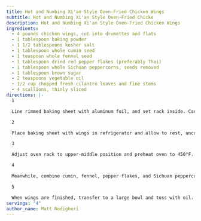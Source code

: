 ```yaml
---
title: Hot and Numbing Xi'an Style Oven-Fried Chicken Wings
subtitle: Hot and Numbing Xi'an Style Oven-Fried Chicke
description: Hot and Numbing Xi'an Style Oven-Fried Chicken Wings
ingredients:
  - 4 pounds chicken wings, cut into drumettes and flats
  - 1 tablespoon baking powder
  - 1 1/2 tablespoons kosher salt
  - 1 tablespoon whole cumin seed
  - 1 teaspoon whole fennel seed
  - 1 tablespoon dried red pepper flakes (preferably Thai)
  - 1 tablespoon whole Sichuan peppercorns, seeds removed
  - 1 tablespoon brown sugar
  - 2 teaspoons vegetable oil
  - 1/2 cup chopped fresh cilantro leaves and fine stems
  - 4 scallions, thinly sliced
directions: |-
  1

  Line rimmed baking sheet with aluminum foil, and set rack inside. Carefully dry chicken wings with paper towels. Place 1/3 of wings in large bowl, sprinkle with 1 teaspoon baking powder and 1 teaspoon salt, and toss until thoroughly and evenly coated. Place on rack, leaving slight space between each wing. Repeat with remaining two batches of wings.

  2

  Place baking sheet with wings in refrigerator and allow to rest, uncovered, at least 8 hours, and up to 18 hours.

  3

  Adjust oven rack to upper-middle position and preheat oven to 450°F. Add chicken wings and cook for 20 minutes. Flip wings and continue to cook until crisp and golden brown, 15 to 25 minutes longer.

  4

  Meanwhile, combine cumin, fennel, pepper flakes, and Sichuan peppercorns in a small skillet and toast over medium-low heat until fragrant, about 1 minute. Transfer to a mortar and pestle or a spice grinder. Add remaining 1/2 tablespoon salt and sugar and grind until a rough powder is formed.

  5

  When wings are finished, transfer to a large bowl and toss with oil. Add half of the spice powder and all of the cilantro and scallions. Toss until coated. Taste one wing, then add more spice powder to taste. Serve immediately.
servings: "4"
author_name: Matt Rodigheri
---
```

